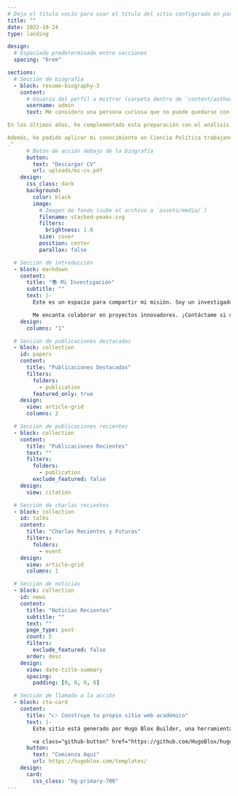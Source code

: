 ```yaml
---
# Deja el título vacío para usar el título del sitio configurado en params.yaml
title: ""
date: 2022-10-24
type: landing

design:
  # Espaciado predeterminado entre secciones
  spacing: "6rem"

sections:
  # Sección de biografía
  - block: resume-biography-3
    content:
      # Usuario del perfil a mostrar (carpeta dentro de `content/authors/`)
      username: admin
      text: Me considero una persona curiosa que no puede quedarse con la duda. Siempre estoy muy interesado en los fenómenos sociales, el comportamiento humano y el funcionamiento de nuestras sociedades. Estas inquietudes las he plasmado en mi especialidad en comunicación política y en el diseño de campañas electorales.

En los últimos años, he complementado esta preparación con el análisis de datos y técnicas de investigación cuantitativas, lo que me ha permitido ampliar mi espectro de estudio y trabajo. Por ejemplo, he aplicado estos conocimientos al analizar la evolución de la pandemia de la COVID-19 en la Comunidad Valenciana.

Además, he podido aplicar mi conocimiento en Ciencia Política trabajando y coordinando varias campañas electorales a nivel local. También he desempeñado roles como asesor de grupo municipal y actualmente como concejal.
."
      # Botón de acción debajo de la biografía
      button:
        text: "Descargar CV"
        url: uploads/mi-cv.pdf
    design:
      css_class: dark
      background:
        color: black
        image:
          # Imagen de fondo (sube el archivo a `assets/media/`)
          filename: stacked-peaks.svg
          filters:
            brightness: 1.0
          size: cover
          position: center
          parallax: false

  # Sección de introducción
  - block: markdown
    content:
      title: "📚 Mi Investigación"
      subtitle: ""
      text: |-
        Este es un espacio para compartir mi misión. Soy un investigador dedicado a explorar las aplicaciones de la inteligencia artificial en diversos campos.

        Me encanta colaborar en proyectos innovadores. ¡Contáctame si deseas trabajar juntos! 😃
    design:
      columns: "1"

  # Sección de publicaciones destacadas
  - block: collection
    id: papers
    content:
      title: "Publicaciones Destacadas"
      filters:
        folders:
          - publication
        featured_only: true
    design:
      view: article-grid
      columns: 2

  # Sección de publicaciones recientes
  - block: collection
    content:
      title: "Publicaciones Recientes"
      text: ""
      filters:
        folders:
          - publication
        exclude_featured: false
    design:
      view: citation

  # Sección de charlas recientes
  - block: collection
    id: talks
    content:
      title: "Charlas Recientes y Futuras"
      filters:
        folders:
          - event
    design:
      view: article-grid
      columns: 1

  # Sección de noticias
  - block: collection
    id: news
    content:
      title: "Noticias Recientes"
      subtitle: ""
      text: ""
      page_type: post
      count: 5
      filters:
        exclude_featured: false
      order: desc
    design:
      view: date-title-summary
      spacing:
        padding: [0, 0, 0, 0]

  # Sección de llamada a la acción
  - block: cta-card
    content:
      title: "👉 Construye tu propio sitio web académico"
      text: |-
        Este sitio está generado por Hugo Blox Builder, una herramienta gratuita y de código abierto.

        <a class="github-button" href="https://github.com/HugoBlox/hugo-blox-builder" data-color-scheme="no-preference: light; light: light; dark: dark;" data-icon="octicon-star" data-size="large" data-show-count="true" aria-label="Star HugoBlox/hugo-blox-builder on GitHub">Star</a>
      button:
        text: "Comienza Aquí"
        url: https://hugoblox.com/templates/
    design:
      card:
        css_class: "bg-primary-700"
---
```


